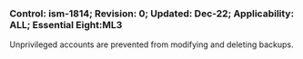### Control: ism-1814; Revision: 0; Updated: Dec-22; Applicability: ALL; Essential Eight:ML3
<p>Unprivileged accounts are prevented from modifying and deleting backups.</p>